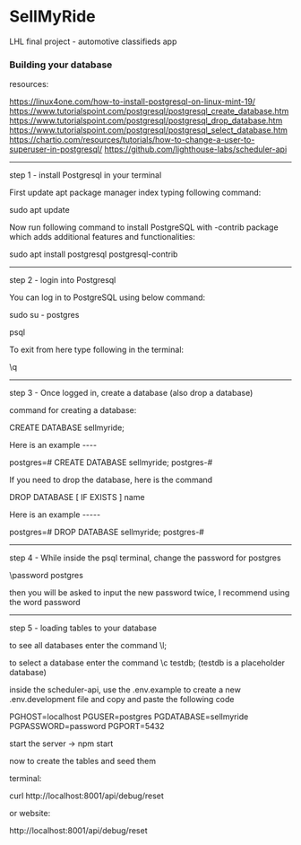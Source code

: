 # SellMyRide
LHL final project - automotive classifieds app

### Building your database

resources: 


https://linux4one.com/how-to-install-postgresql-on-linux-mint-19/
https://www.tutorialspoint.com/postgresql/postgresql_create_database.htm
https://www.tutorialspoint.com/postgresql/postgresql_drop_database.htm
https://www.tutorialspoint.com/postgresql/postgresql_select_database.htm
https://chartio.com/resources/tutorials/how-to-change-a-user-to-superuser-in-postgresql/
https://github.com/lighthouse-labs/scheduler-api


-----------------------------------------------------------------------------------------------------------------------------

step 1 - install Postgresql in your terminal

First update apt package manager index typing following command:



sudo apt update



Now run following command to install PostgreSQL with -contrib package which adds additional features and functionalities:



sudo apt install postgresql postgresql-contrib

------------------------------------------------------------------------------------------------------------------------------

step 2 - login into Postgresql


You can log in to PostgreSQL using below command:


sudo su - postgres


psql


To exit from here type following in the terminal:


\q

------------------------------------------------------------------------------------------------------------

step 3 - Once logged in, create a database (also drop a database)

command for creating a database:


CREATE DATABASE sellmyride;


Here is an example ----


postgres=# CREATE DATABASE sellmyride;
postgres-# 


If you need to drop the database, here is the command

DROP DATABASE [ IF EXISTS ] name


Here is an example -----


postgres=# DROP DATABASE sellmyride;
postgres-# 

---------------------------------------------------------------------------------------------------------------------

step 4 - While inside the psql terminal, change the password for postgres

\password postgres

then you will be asked to input the new password twice, I recommend using the word password

----------------------------------------------------------------------------------------------------

  step 5 - loading tables to your database

  to see all databases enter the command \l;

  to select a database enter the command \c testdb;
  (testdb is a placeholder database)

  inside the scheduler-api, use the .env.example to create a new .env.development file and copy and paste the following code

  PGHOST=localhost
  PGUSER=postgres
  PGDATABASE=sellmyride
  PGPASSWORD=password
  PGPORT=5432


  start the server ->  npm start 


  now to create the tables and seed them

  terminal:

  curl http://localhost:8001/api/debug/reset

  or website:

  http://localhost:8001/api/debug/reset

